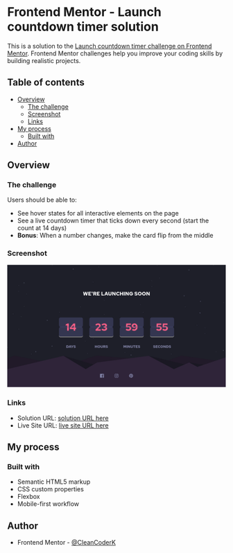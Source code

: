 # Frontend Mentor - Launch countdown timer solution

This is a solution to the [Launch countdown timer challenge on Frontend Mentor](https://www.frontendmentor.io/challenges/launch-countdown-timer-N0XkGfyz-). Frontend Mentor challenges help you improve your coding skills by building realistic projects. 

## Table of contents

- [Overview](#overview)
  - [The challenge](#the-challenge)
  - [Screenshot](#screenshot)
  - [Links](#links)
- [My process](#my-process)
  - [Built with](#built-with)
- [Author](#author)

## Overview

### The challenge

Users should be able to:

- See hover states for all interactive elements on the page
- See a live countdown timer that ticks down every second (start the count at 14 days)
- **Bonus**: When a number changes, make the card flip from the middle

### Screenshot

![Design](./design/desktop-preview.png)

### Links

- Solution URL: [solution URL here](https://github.com/CleanCoderK/countdown-timer)
- Live Site URL: [live site URL here](https://cleancoderk.github.io/countdown-timer/)

## My process

### Built with

- Semantic HTML5 markup
- CSS custom properties
- Flexbox
- Mobile-first workflow

## Author

- Frontend Mentor - [@CleanCoderK](https://www.frontendmentor.io/profile/CleanCoderK)
